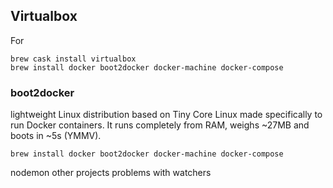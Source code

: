 ## Virtualbox

For 

```
brew cask install virtualbox
brew install docker boot2docker docker-machine docker-compose
```

### boot2docker

lightweight Linux distribution based on Tiny Core Linux made specifically to run Docker containers. It runs completely from RAM, weighs ~27MB and boots in ~5s (YMMV).

```
brew install docker boot2docker docker-machine docker-compose
```


nodemon
other projects
problems with watchers


